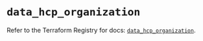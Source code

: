 # `data_hcp_organization`

Refer to the Terraform Registry for docs: [`data_hcp_organization`](https://registry.terraform.io/providers/hashicorp/hcp/0.110.0/docs/data-sources/organization).
